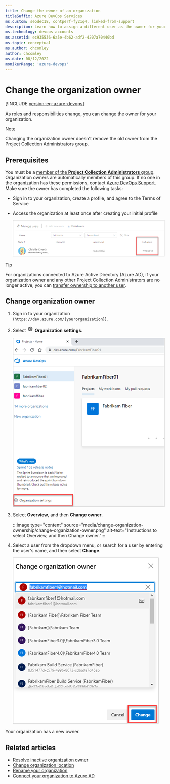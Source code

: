 ```yaml
---
title: Change the owner of an organization
titleSuffix: Azure DevOps Services
ms.custom: seodec18, contperf-fy21q4, linked-from-support
description: Learn how to assign a different user as the owner for your organization and which permissions are required.
ms.technology: devops-accounts
ms.assetid: ec935536-6a5e-4b62-adf2-4207a70440bd
ms.topic: conceptual
ms.author: chcomley
author: chcomley
ms.date: 08/12/2022
monikerRange: 'azure-devops'
---
```


# Change the organization owner

[!INCLUDE [version-eq-azure-devops](../../includes/version-eq-azure-devops.md)]

As roles and responsibilities change, you can change the owner for your organization.

> [!NOTE]  
> Changing the organization owner doesn't remove the old owner from the Project Collection Administrators group.

## Prerequisites

You must be a [member of the **Project Collection Administrators** group](../security/look-up-project-collection-administrators.md). Organization owners are automatically members of this group. If no one in the organization has these permissions, contact [Azure DevOps Support](https://developercommunity.visualstudio.com/spaces/21/index.html). Make sure the owner has completed the following tasks:

- Sign in to your organization, create a profile, and agree to the Terms of Service
- Access the organization at least once after creating your initial profile

   ![Last access date](media/change-organization-ownership/user-last-access.png)

> [!TIP]
> For organizations connected to Azure Active Directory (Azure AD),  if your organization owner and any other Project Collection Administrators are no longer active, you can [transfer ownership to another user](resolve-orphaned-organization.md).  

## Change organization owner

1. Sign in to your organization (`https://dev.azure.com/{yourorganization}`).

2. Select ![gear icon](../../media/icons/gear-icon.png) **Organization settings**.

   ![Select "Organization settings"](../../media/settings/open-admin-settings-vert.png)

3. Select **Overview**, and then **Change owner**.  

   :::image type="content" source="media/change-organization-ownership/change-organization-owner.png" alt-text="Instructions to select Overview, and then Change owner.":::

4. Select a user from the dropdown menu, or search for a user by entering the user's name, and then select **Change**.

   ![Enter and save a new organization owner](media/change-organization-ownership/save-new-organization-owner.png)

Your organization has a new owner.

## Related articles

- [Resolve inactive organization owner](resolve-orphaned-organization.md)
- [Change organization location](change-organization-location.md)
- [Rename your organization](rename-organization.md)
- [Connect your organization to Azure AD](connect-organization-to-azure-ad.md)
